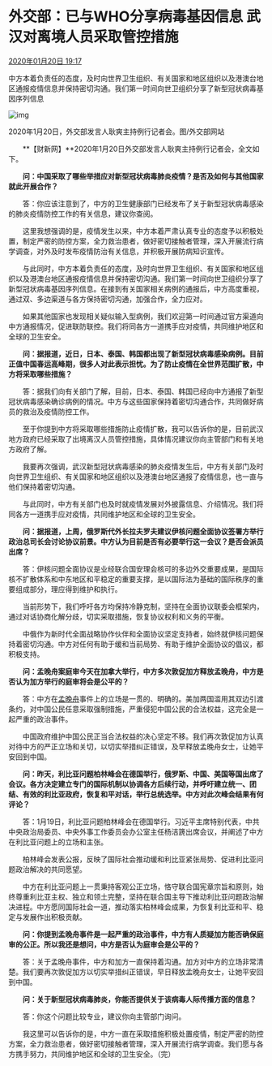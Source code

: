 # 外交部：已与WHO分享病毒基因信息 武汉对离境人员采取管控措施 

[2020年01月20日 19:17](http://international.caixin.com/2020-01-20/101506389.html)

中方本着负责任的态度，及时向世界卫生组织、有关国家和地区组织以及港澳台地区通报疫情信息并保持密切沟通。我们第一时间向世卫组织分享了新型冠状病毒基因序列信息

![img](http://img.caixin.com/2020-01-20/1579519190398347_480_320.jpg)

2020年1月20日，外交部发言人耿爽主持例行记者会。图/外交部网站

　　**【财新网】**2020年1月20日外交部发言人耿爽主持例行记者会，全文如下。

　　**问：中国采取了哪些举措应对新型冠状病毒肺炎疫情？是否及如何与其他国家就此开展合作？**

　　答：你应该注意到了，中方的卫生健康部门已经发布了关于新型冠状病毒感染的肺炎疫情防控工作的有关信息，建议你查阅。

　　这里我想强调的是，疫情发生以来，中方本着严肃认真专业的态度予以积极处置，制定严密的防控方案，全力救治患者，做好密切接触者管理，深入开展流行病学调查，对外及时发布疫情防治有关信息，并积极开展防病知识宣传。

　　与此同时，中方本着负责任的态度，及时向世界卫生组织、有关国家和地区组织以及港澳台地区通报疫情信息并保持密切沟通。我们第一时间向世卫组织分享了新型冠状病毒基因序列信息。在接到有关国家相关病例的通报后，中方高度重视，通过双、多边渠道与各方保持密切沟通，加强合作，全力应对。

　　如果其他国家也发现相关疑似输入型病例，我们欢迎第一时间通过官方渠道向中方通报情况，促进联防联控。我们将同各方一道携手应对疫情，共同维护地区和全球的卫生安全。

　　**问：据报道，近日，日本、泰国、韩国都出现了新型冠状病毒感染病例。目前正值中国春运高峰期，很多人对此表示担忧。为了防止疫情在全世界范围扩散，中方将采取哪些措施？**

　　答：据我们向有关部门了解，目前，日本、泰国、韩国已经向中方通报了新型冠状病毒感染确诊病例的情况。中方与这些国家保持着密切沟通合作，共同做好病员的救治及疫情防控工作。

　　至于你提到中方将采取哪些措施防止疫情扩散，我可以告诉你的是，目前武汉地方政府已经采取了出境离汉人员管控措施，具体情况建议你向主管部门和有关地方政府了解。

　　我要再次强调，武汉新型冠状病毒感染的肺炎疫情发生后，中方有关部门及时向世界卫生组织、有关国家和地区组织以及港澳台地区通报了疫情信息，也一直与他们保持着密切沟通。

　　与此同时，中方有关部门也及时就疫情发展对外披露信息、介绍情况。我们将同各方一道携手应对疫情，共同维护地区和全球的卫生安全。

　　**问：据报道，上周，俄罗斯代外长拉夫罗夫建议伊核问题全面协议签署方举行政治总司长会讨论协议前景。中方认为目前是否有必要举行这一会议？是否会派员出席？**

　　答：伊核问题全面协议是业经联合国安理会核可的多边外交重要成果，是国际核不扩散体系和中东地区和平稳定的重要支撑，是以国际法为基础的国际秩序的重要组成部分，理应得到维护和执行。

　　当前形势下，我们呼吁各方均保持冷静克制，坚持在全面协议联委会框架内，通过对话协商化解分歧，切实采取措施，恢复协议权利和义务的平衡。

　　中俄作为新时代全面战略协作伙伴和全面协议坚定支持者，始终就伊核问题保持着密切沟通。中方对任何有助于缓和当前局势、有助于维护全面协议的倡议，都积极支持。

　　**问：孟晚舟案庭审今天在加拿大举行，中方多次敦促加方释放孟晚舟，中方是否认为加方举行的庭审将会是公平的？**

　　答：中方在[孟晚舟](http://www.caixin.com/hot/mengwanzhou.html)事件上的立场是一贯的、明确的。美加两国滥用其双边引渡条约，对中国公民任意采取强制措施，严重侵犯中国公民的合法权益，这完全是一起严重的政治事件。

　　中国政府维护中国公民正当合法权益的决心坚定不移。我们再次敦促加方认真对待中方的严正立场和关切，以切实举措纠正错误，及早释放孟晚舟女士，让她平安回到中国。

　　**问：昨天，利比亚问题柏林峰会在德国举行，俄罗斯、中国、美国等国出席了会议。各方决定建立专门的国际机制以协调各方后续行动，并呼吁建立统一、团结、有效的利比亚政府，恢复和平对话，举行总统选举。中方对此次峰会结果有何评论？**

　　答：1月19日，利比亚问题柏林峰会在德国举行。习近平主席特别代表，中共中央政治局委员、中央外事工作委员会办公室主任杨洁篪出席会议，并阐述了中方在利比亚问题上的立场和主张。

　　柏林峰会发表公报，反映了国际社会推动缓和利比亚紧张局势、促进利比亚问题政治解决的共同愿望。

　　中方在利比亚问题上一贯秉持客观公正立场，恪守联合国宪章宗旨和原则，始终尊重利比亚主权、独立和领土完整，坚持在联合国主导下推动利比亚问题政治解决进程。中方愿同国际社会一道，推动落实柏林峰会成果，为恢复利比亚和平、稳定与发展作出积极贡献。

　　**问：你提到孟晚舟事件是一起严重的政治事件，中方有人质疑加方能否确保庭审的公正。所以我还是想问，中方是否认为庭审会是公平的？**

　　答：关于孟晚舟事件，中方和加方一直保持着沟通。加方对中方的立场非常清楚。我们要再次敦促加方以切实举措纠正错误，早日释放孟晚舟女士，让她平安回到中国。

　　**问：关于新型冠状病毒肺炎，你能否提供关于该病毒人际传播方面的信息？**

　　答：你这个问题比较专业，建议你向主管部门询问。

　　我这里可以告诉你的是，中方一直在采取措施积极处置疫情，制定严密的防控方案，全力救治患者，做好密切接触者管理，深入开展流行病学调查。我们愿与各方携手努力，共同维护地区和全球的卫生安全。（完）